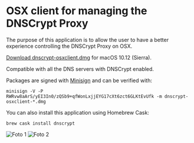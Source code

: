 OSX client for managing the DNSCrypt Proxy
==========================================

The purpose of this application is to allow the user to have a better experience controlling the DNSCrypt Proxy on OSX.

[Download dnscrypt-osxclient.dmg](https://github.com/alterstep/dnscrypt-osxclient/releases/latest)
for macOS 10.12 (Sierra).

Compatible with all the DNS servers with DNSCrypt enabled.

Packages are signed with [Minisign](https://jedisct1.github.io/minisign/) and can be verified with:

    minisign -V -P RWRvw8aArS/yEI3In0/zQSb9+qfWonLxjjEYG17cXt6zct6GLKtEvUfk -m dnscrypt-osxclient-*.dmg

You can also install this application using Homebrew Cask:  

```
brew cask install dnscrypt
```

![Foto 1](https://raw.githubusercontent.com/alterstep/dnscrypt-osxclient/master/1.png)
![Foto 2](https://raw.githubusercontent.com/alterstep/dnscrypt-osxclient/master/2.png)
